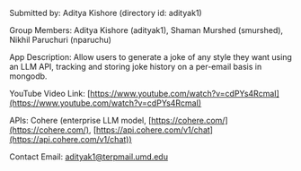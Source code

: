 Submitted by: Aditya Kishore (directory id: adityak1)

Group Members: Aditya Kishore (adityak1), Shaman Murshed (smurshed), Nikhil Paruchuri (nparuchu)

App Description: Allow users to generate a joke of any style they want using an LLM API, tracking and storing joke history on a per-email basis in mongodb.

YouTube Video Link: [https://www.youtube.com/watch?v=cdPYs4RcmaI](https://www.youtube.com/watch?v=cdPYs4RcmaI)

APIs: Cohere (enterprise LLM model, [https://cohere.com/](https://cohere.com/), [https://api.cohere.com/v1/chat](https://api.cohere.com/v1/chat))

Contact Email: adityak1@terpmail.umd.edu
